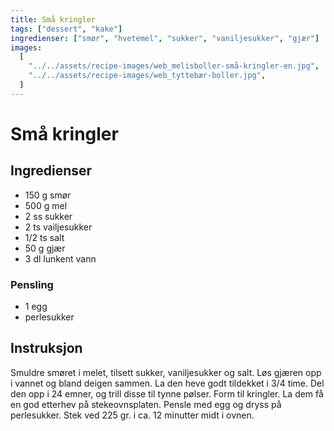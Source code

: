 ```yaml
---
title: Små kringler
tags: ["dessert", "kake"]
ingredienser: ["smør", "hvetemel", "sukker", "vaniljesukker", "gjær"]
images:
  [
    "../../assets/recipe-images/web_melisboller-små-kringler-en.jpg",
    "../../assets/recipe-images/web_tyttebær-boller.jpg",
  ]
---
```


# Små kringler

## Ingredienser

- 150 g smør
- 500 g mel
- 2 ss sukker
- 2 ts vailjesukker
- 1/2 ts salt
- 50 g gjær
- 3 dl lunkent vann

### Pensling

- 1 egg
- perlesukker

## Instruksjon

Smuldre smøret i melet, tilsett sukker, vaniljesukker og salt. Løs gjæren opp i vannet og bland deigen sammen. La den heve godt tildekket i 3/4 time. Del den opp i 24 emner, og trill disse til tynne pølser. Form til kringler. La dem få en god etterhev på stekeovnsplaten. Pensle med egg og dryss på perlesukker. Stek ved 225 gr. i ca. 12 minutter midt i ovnen.
